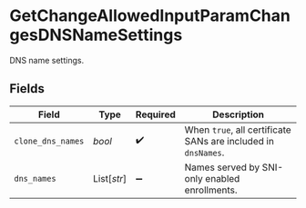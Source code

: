 # GetChangeAllowedInputParamChangesDNSNameSettings

DNS name settings.


## Fields

| Field                                                         | Type                                                          | Required                                                      | Description                                                   |
| ------------------------------------------------------------- | ------------------------------------------------------------- | ------------------------------------------------------------- | ------------------------------------------------------------- |
| `clone_dns_names`                                             | *bool*                                                        | :heavy_check_mark:                                            | When `true`, all certificate SANs are included in `dnsNames`. |
| `dns_names`                                                   | List[*str*]                                                   | :heavy_minus_sign:                                            | Names served by SNI-only enabled enrollments.                 |